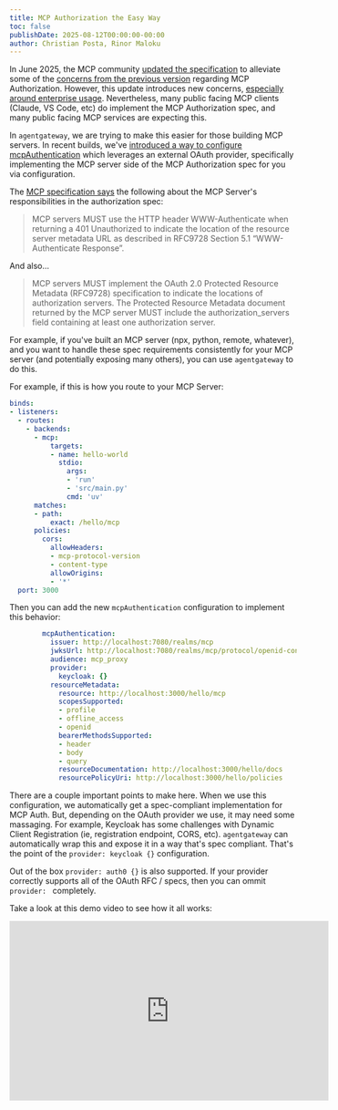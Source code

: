 ```yaml
---
title: MCP Authorization the Easy Way
toc: false
publishDate: 2025-08-12T00:00:00-00:00
author: Christian Posta, Rinor Maloku
---
```



In June 2025, the MCP community [updated the specification](https://modelcontextprotocol.io/specification/2025-06-18/basic/authorization) to alleviate some of the [concerns from the previous version](https://blog.christianposta.com/the-updated-mcp-oauth-spec-is-a-mess/) regarding MCP Authorization. However, this update introduces new concerns, [especially around enterprise usage](https://www.solo.io/blog/enterprise-challenges-with-mcp-adoption). Nevertheless, many public facing MCP clients (Claude, VS Code, etc) do implement the MCP Authorization spec, and many public facing MCP services are expecting this. 

In `agentgateway`, we are trying to make this easier for those building MCP servers. In recent builds, we've [introduced a way to configure mcpAuthentication](https://github.com/agentgateway/agentgateway/pull/212) which leverages an external OAuth provider, specifically implementing the MCP server side of the MCP Authorization spec for you via configuration. 


The [MCP specification says](https://modelcontextprotocol.io/specification/2025-06-18/basic/authorization#authorization-server-location) the following about the MCP Server's responsibilities in the authorization spec:

> MCP servers MUST use the HTTP header WWW-Authenticate when returning a 401 Unauthorized to indicate the location of the resource server metadata URL as described in RFC9728 Section 5.1 “WWW-Authenticate Response”.

And also...

> MCP servers MUST implement the OAuth 2.0 Protected Resource Metadata (RFC9728) specification to indicate the locations of authorization servers. The Protected Resource Metadata document returned by the MCP server MUST include the authorization_servers field containing at least one authorization server.

For example, if you've built an MCP server (npx, python, remote, whatever), and you want to handle these spec requirements consistently for your MCP server (and potentially exposing many others), you can use `agentgateway` to do this. 

For example, if this is how you route to your MCP Server:

```yaml
binds:
- listeners:
  - routes:
    - backends:
      - mcp:
          targets:
          - name: hello-world
            stdio:
              args:
              - 'run' 
              - 'src/main.py'
              cmd: 'uv'
      matches:
      - path:
          exact: /hello/mcp
      policies:
        cors:
          allowHeaders:
          - mcp-protocol-version
          - content-type
          allowOrigins:
          - '*'
  port: 3000
```

Then you can add the new `mcpAuthentication` configuration to implement this behavior:

```yaml
        mcpAuthentication:
          issuer: http://localhost:7080/realms/mcp
          jwksUrl: http://localhost:7080/realms/mcp/protocol/openid-connect/certs
          audience: mcp_proxy
          provider:
            keycloak: {}
          resourceMetadata:
            resource: http://localhost:3000/hello/mcp
            scopesSupported:
            - profile
            - offline_access
            - openid
            bearerMethodsSupported:
            - header
            - body
            - query
            resourceDocumentation: http://localhost:3000/hello/docs
            resourcePolicyUri: http://localhost:3000/hello/policies
```

There are a couple important points to make here. When we use this configuration, we automatically get a spec-compliant implementation for MCP Auth. But, depending on the OAuth provider we use, it may need some massaging. For example, Keycloak has some challenges with Dynamic Client Registration (ie, registration endpoint, CORS, etc). `agentgateway` can automatically wrap this and expose it in a way that's spec compliant. That's the point of the `provider: keycloak {}` configuration. 

Out of the box `provider: auth0 {}` is also supported. If your provider correctly supports all of the OAuth RFC / specs, then you can ommit `provider: ` completely. 

Take a look at this demo video to see how it all works:

<iframe width="560" height="315" src="https://www.youtube.com/embed/P0ay9C8QDlQ?si=ch_l7piaQM1F1BZA" title="YouTube video player" frameborder="0" allow="accelerometer; autoplay; clipboard-write; encrypted-media; gyroscope; picture-in-picture; web-share" referrerpolicy="strict-origin-when-cross-origin" allowfullscreen></iframe>